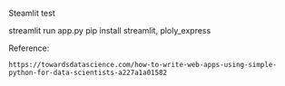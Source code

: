 Steamlit test

streamlit run app.py
pip install streamlit, ploly_express

Reference:

    https://towardsdatascience.com/how-to-write-web-apps-using-simple-python-for-data-scientists-a227a1a01582